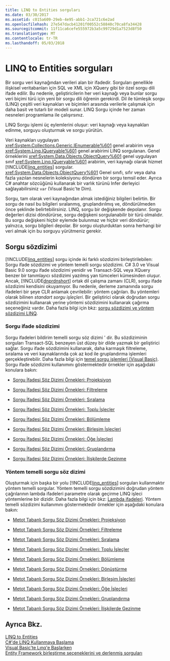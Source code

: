 ```yaml
---
title: LINQ to Entities sorguları
ms.date: 03/30/2017
ms.assetid: c015a609-29eb-4e95-abb1-2ca721c6e2ad
ms.openlocfilehash: 27e547dacb41201f00552c58840c70ca8fa34428
ms.sourcegitcommit: 11f11ca6cefe555972b3a5c99729d1a7523d8f50
ms.translationtype: MT
ms.contentlocale: tr-TR
ms.lasthandoff: 05/03/2018
---
```

# <a name="queries-in-linq-to-entities"></a>LINQ to Entities sorguları
Bir sorgu veri kaynağından verileri alan bir ifadedir. Sorguları genellikle ilişkisel veritabanları için SQL ve XML için XQuery gibi bir özel sorgu dili ifade edilir. Bu nedenle, geliştiricilerin her veri kaynağı veya bunlar sorgu veri biçimi türü için yeni bir sorgu dili öğrenin gerekirdi. Dil ile tümleşik sorgu (LINQ) çeşitli veri kaynakları ve biçimleri arasında verilerle çalışmak için daha basit ve tutarlı bir modeli sunar. LINQ Sorgu içinde her zaman nesneleri programlama ile çalışırsınız.  
  
 LINQ Sorgu işlemi üç eylemlerini oluşur: veri kaynağı veya kaynakları edinme, sorguyu oluşturmak ve sorgu yürütün.  
  
 Veri kaynakları uygulayan <xref:System.Collections.Generic.IEnumerable%601> genel arabirim veya <xref:System.Linq.IQueryable%601> genel arabirimi LINQ sorgulanan. Genel örneklerini <xref:System.Data.Objects.ObjectQuery%601> genel uygulayan sınıf <xref:System.Linq.IQueryable%601> arabirim, veri kaynağı olarak hizmet [!INCLUDE[linq_entities](../../../../../../includes/linq-entities-md.md)] sorgular. <xref:System.Data.Objects.ObjectQuery%601> Genel sınıfı, sıfır veya daha fazla yazılan nesnelerin koleksiyonu döndüren bir sorgu temsil eder. Ayrıca C# anahtar sözcüğünü kullanarak bir varlık türünü Infer derleyici sağlayabilirsiniz `var` (Visual Basic'te Dim).  
  
 Sorgu, tam olarak veri kaynağından almak istediğiniz bilgileri belirtin. Bir sorgu de nasıl bu bilgileri sıralanmış, gruplandırılmış ve, döndürülmeden önce şeklinde belirtebilirsiniz. LINQ, sorgu bir değişkende depolanır. Sorgu değerleri dizisi döndürürse, sorgu değişkeni sorgulanabilir bir türü olmalıdır. Bu sorgu değişkeni hiçbir eylemde bulunmaz ve hiçbir veri döndürür; yalnızca, sorgu bilgileri depolar. Bir sorgu oluşturduktan sonra herhangi bir veri almak için bu sorguyu yürütmeniz gerekir.  
  
## <a name="query-syntax"></a>Sorgu sözdizimi  
 [!INCLUDE[linq_entities](../../../../../../includes/linq-entities-md.md)] sorgu içinde iki farklı sözdizimi birleştirilebilen: Sorgu ifade sözdizimi ve yöntem temelli sorgu sözdizimi. C# 3.0 ve Visual Basic 9.0 sorgu ifade sözdizimi yenidir ve Transact-SQL veya XQuery benzer bir tanımlayıcı sözdizimi yazılmış yan tümceleri kümesinden oluşur. Ancak, [!INCLUDE[dnprdnshort](../../../../../../includes/dnprdnshort-md.md)] ortak dil çalışma zamanı (CLR), sorgu ifade sözdizimi kendisini okuyamıyor. Bu nedenle, derleme zamanında sorgu ifadeleri bir şeye CLR anlamak çevrilebilir: yöntem çağrıları. Bu yöntemleri olarak bilinen *standart sorgu işleçleri*. Bir geliştirici olarak doğrudan sorgu sözdizimini kullanarak yerine yöntemi sözdizimini kullanarak çağırma seçeneğiniz vardır. Daha fazla bilgi için bkz: [sorgu sözdizimi ve yöntem sözdizimi LINQ](~/docs/csharp/programming-guide/concepts/linq/query-syntax-and-method-syntax-in-linq.md).  
  
### <a name="query-expression-syntax"></a>Sorgu ifade sözdizimi  
 Sorgu ifadeleri bildirim temelli sorgu söz dizimi ' dir. Bu sözdiziminin sorguları Transact-SQL benzeyen üst düzey bir dilde yazmak bir geliştirici sağlar. Sorgu ifade sözdizimini kullanarak, daha karmaşık filtreleme, sıralama ve veri kaynaklarında çok az kod ile gruplandırma işlemleri gerçekleştirebilir. Daha fazla bilgi için [temel sorgu işlemleri (Visual Basic)](~/docs/visual-basic/programming-guide/concepts/linq/basic-query-operations.md). Sorgu ifade sözdizimi kullanımını göstermektedir örnekler için aşağıdaki konulara bakın:  
  
-   [Sorgu İfadesi Söz Dizimi Örnekleri: Projeksiyon](../../../../../../docs/framework/data/adonet/ef/language-reference/query-expression-syntax-examples-projection.md)  
  
-   [Sorgu İfadesi Söz Dizimi Örnekleri: Filtreleme](../../../../../../docs/framework/data/adonet/ef/language-reference/query-expression-syntax-examples-filtering.md)  
  
-   [Sorgu İfadesi Söz Dizimi Örnekleri: Sıralama](../../../../../../docs/framework/data/adonet/ef/language-reference/query-expression-syntax-examples-ordering.md)  
  
-   [Sorgu İfadesi Söz Dizimi Örnekleri: Toplu İşleçler](../../../../../../docs/framework/data/adonet/ef/language-reference/query-expression-syntax-examples-aggregate-operators.md)  
  
-   [Sorgu İfadesi Söz Dizimi Örnekleri: Bölümleme](../../../../../../docs/framework/data/adonet/ef/language-reference/query-expression-syntax-examples-partitioning.md)  
  
-   [Sorgu İfadesi Söz Dizimi Örnekleri: Birleşim İşleçleri](../../../../../../docs/framework/data/adonet/ef/language-reference/query-expression-syntax-examples-join-operators.md)  
  
-   [Sorgu İfadesi Söz Dizimi Örnekleri: Öğe İşleçleri](../../../../../../docs/framework/data/adonet/ef/language-reference/query-expression-syntax-examples-element-operators.md)  
  
-   [Sorgu İfadesi Söz Dizimi Örnekleri: Gruplandırma](../../../../../../docs/framework/data/adonet/ef/language-reference/query-expression-syntax-examples-grouping.md)  
  
-   [Sorgu İfadesi Söz Dizimi Örnekleri: İlişkilerde Gezinme](../../../../../../docs/framework/data/adonet/ef/language-reference/query-expression-syntax-examples-navigating-relationships.md)  
  
### <a name="method-based-query-syntax"></a>Yöntem temelli sorgu söz dizimi  
 Oluşturmak için başka bir yolu [!INCLUDE[linq_entities](../../../../../../includes/linq-entities-md.md)] sorguları kullanmaktır yöntem temelli sorgular. Yöntem temelli sorgu sözdizimini doğrudan yöntem çağrılarının lambda ifadeleri parametre olarak geçirme LINQ işleci yöntemlerine bir dizidir. Daha fazla bilgi için bkz: [Lambda ifadeleri](~/docs/csharp/programming-guide/statements-expressions-operators/lambda-expressions.md). Yöntem temelli sözdizimi kullanımını göstermektedir örnekler için aşağıdaki konulara bakın:  
  
-   [Metot Tabanlı Sorgu Söz Dizimi Örnekleri: Projeksiyon](../../../../../../docs/framework/data/adonet/ef/language-reference/method-based-query-syntax-examples-projection.md)  
  
-   [Metot Tabanlı Sorgu Söz Dizimi Örnekleri: Filtreleme](../../../../../../docs/framework/data/adonet/ef/language-reference/method-based-query-syntax-examples-filtering.md)  
  
-   [Metot Tabanlı Sorgu Söz Dizimi Örnekleri: Sıralama](../../../../../../docs/framework/data/adonet/ef/language-reference/method-based-query-syntax-examples-ordering.md)  
  
-   [Metot Tabanlı Sorgu Söz Dizimi Örnekleri: Toplu İşleçler](../../../../../../docs/framework/data/adonet/ef/language-reference/method-based-query-syntax-examples-aggregate-operators.md)  
  
-   [Metot Tabanlı Sorgu Söz Dizimi Örnekleri: Bölümleme](../../../../../../docs/framework/data/adonet/ef/language-reference/method-based-query-syntax-examples-partitioning.md)  
  
-   [Metot Tabanlı Sorgu Söz Dizimi Örnekleri: Dönüştürme](../../../../../../docs/framework/data/adonet/ef/language-reference/method-based-query-syntax-examples-conversion.md)  
  
-   [Metot Tabanlı Sorgu Söz Dizimi Örnekleri: Birleşim İşleçleri](../../../../../../docs/framework/data/adonet/ef/language-reference/method-based-query-syntax-examples-join-operators.md)  
  
-   [Metot Tabanlı Sorgu Söz Dizimi Örnekleri: Öğe İşleçleri](../../../../../../docs/framework/data/adonet/ef/language-reference/method-based-query-syntax-examples-element-operators.md)  
  
-   [Metot Tabanlı Sorgu Söz Dizimi Örnekleri: Gruplandırma](../../../../../../docs/framework/data/adonet/ef/language-reference/method-based-query-syntax-examples-grouping.md)  
  
-   [Metot Tabanlı Sorgu Söz Dizimi Örnekleri: İlişkilerde Gezinme](../../../../../../docs/framework/data/adonet/ef/language-reference/method-based-query-syntax-examples-navigating-relationships.md)  
  
## <a name="see-also"></a>Ayrıca Bkz.  
 [LINQ to Entities](../../../../../../docs/framework/data/adonet/ef/language-reference/linq-to-entities.md)  
 [C#'de LINQ Kullanmaya Başlama](~/docs/csharp/programming-guide/concepts/linq/getting-started-with-linq.md)  
 [Visual Basic'te Lınq'e Başlarken](~/docs/visual-basic/programming-guide/concepts/linq/getting-started-with-linq.md)  
 [Entity Framework birleştirme seçeneklerini ve derlenmiş sorguları](http://go.microsoft.com/fwlink/?LinkId=199591)
